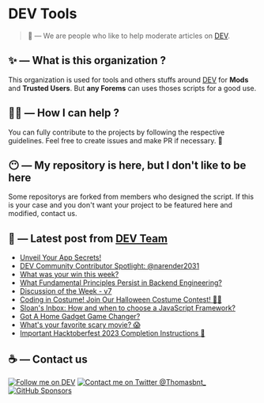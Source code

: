 # DEV Tools

> 🔧 — We are people who like to help moderate articles on [DEV](https://dev.to).

## ✨ — What is this organization ?

This organization is used for tools and others stuffs around [DEV](https://dev.to) for **Mods** and **Trusted Users**. But __any Forems__ can uses thoses scripts for a good use.


## 💪🏼 — How I can help ?

You can fully contribute to the projects by following the respective guidelines. Feel free to create issues and make PR if necessary. 🎉

## 😶 — My repository is here, but I don't like to be here

Some repositorys are forked from members who designed the script. If this is your case and you don't want your project to be featured here and modified, contact us.

## 📝 — Latest post from [DEV Team](https://dev.to/devteam)

<!-- BLOG-POST-LIST:START -->
- [Unveil Your App Secrets!](https://dev.to/devteam/unveil-your-app-secrets-lll)
- [DEV Community Contributor Spotlight: @narender2031](https://dev.to/devteam/community-contributor-spotlight-narender2031-2a58)
- [What was your win this week?](https://dev.to/devteam/what-was-your-win-this-week-lba)
- [What Fundamental Principles Persist in Backend Engineering?](https://dev.to/devteam/what-fundamental-principles-persist-in-backend-engineering-56g7)
- [Discussion of the Week - v7](https://dev.to/devteam/discussion-of-the-week-v7-3a)
- [Coding in Costume! Join Our Halloween Costume Contest! 👻🎃](https://dev.to/devteam/coding-in-costume-join-our-halloween-costume-contest-3dg1)
- [Sloan&#39;s Inbox: How and when to choose a JavaScript Framework?](https://dev.to/devteam/sloans-inbox-how-and-when-to-choose-a-javascript-framework-ch9)
- [Got A Home Gadget Game Changer?](https://dev.to/devteam/got-a-home-gadget-game-changer-532p)
- [What&#39;s your favorite scary movie? 😱](https://dev.to/devteam/whats-your-favorite-scary-movie-35lj)
- [Important Hacktoberfest 2023 Completion Instructions 🚀](https://dev.to/devteam/important-hacktoberfest-2023-completion-instructions-3ldg)
<!-- BLOG-POST-LIST:END -->


## ☕ — Contact us

[![Follow me on DEV](https://img.shields.io/badge/dev.to-%2308090A.svg?&style=for-the-badge&logo=dev.to&logoColor=white&alt=devto)](https://dev.to/thomasbnt)
[![Contact me on Twitter @Thomasbnt_](https://img.shields.io/badge/Contact%20me%20on%20Twitter-%231DA1F2.svg?&style=for-the-badge&logo=twitter&logoColor=white&alt=twitter)](https://twitter.com/messages/1142357270-1142357270?text=Hello,%20I%20contact%20you%20from%20devtotools%20&recipient_id=1142357270) [![GitHub Sponsors](https://img.shields.io/badge/Sponsor%20me-%23EA54AE.svg?&style=for-the-badge&logo=github-sponsors&logoColor=white)](https://github.com/sponsors/thomasbnt)


